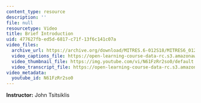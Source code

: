```yaml
---
content_type: resource
description: ''
file: null
resourcetype: Video
title: Brief Introduction
uid: 477627fb-ed5d-6817-c71f-13f6c141c07a
video_files:
  archive_url: https://archive.org/download/MITRES.6-012S18/MITRES6_012S18_L25-01_300k.mp4
  video_captions_file: https://open-learning-course-data-rc.s3.amazonaws.com/res-6-012-introduction-to-probability-spring-2018/121666853a07564f95c3ae4c7ddfea9e_N61FzRr2so0.vtt
  video_thumbnail_file: https://img.youtube.com/vi/N61FzRr2so0/default.jpg
  video_transcript_file: https://open-learning-course-data-rc.s3.amazonaws.com/res-6-012-introduction-to-probability-spring-2018/e9c53726b7f46f58d8ada3e9bf502bac_N61FzRr2so0.pdf
video_metadata:
  youtube_id: N61FzRr2so0
---
```


**Instructor:** John Tsitsiklis